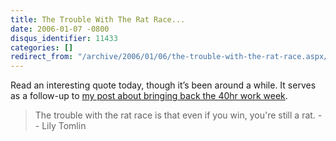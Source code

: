 ```yaml
---
title: The Trouble With The Rat Race...
date: 2006-01-07 -0800
disqus_identifier: 11433
categories: []
redirect_from: "/archive/2006/01/06/the-trouble-with-the-rat-race.aspx/"
---
```


Read an interesting quote today, though it’s been around a while. It
serves as a follow-up to [my post about bringing back the 40hr work
week](https://haacked.com/archive/2006/01/05/11417.aspx "Bring back the 40hr work week").

> The trouble with the rat race is that even if you win, you're still a
> rat. -- Lily Tomlin

